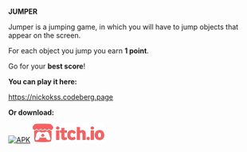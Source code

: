__JUMPER__

Jumper is a jumping game, in which you will have to jump objects that appear on the screen.

For each object you jump you earn __1 point__.

Go for your __best score__!

__You can play it here:__ 

https://nickokss.codeberg.page

__Or download:__

[<img src="https://github.com/nickokss/jumper/blob/main/website/src/img/apk_icon.png" alt="APK" height="41">](https://github.com/nickokss/jumper/releases/latest/download/jumper-2.0.apk)
[<img src="https://github.com/nickokss/jumper/blob/main/website/src/img/itchio.png" alt="ITCHIO" height="38">](https://nickokss.itch.io/jumper)

